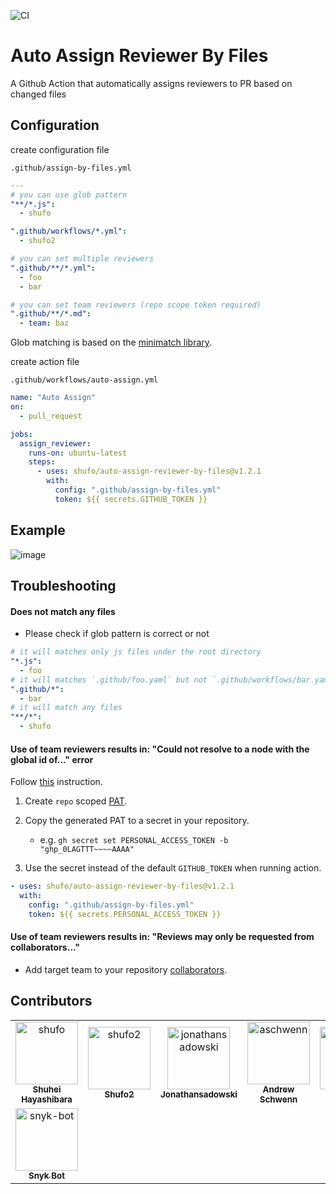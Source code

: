 ![CI](https://github.com/shufo/auto-assign-reviewer-by-assignee/workflows/CI/badge.svg)

# Auto Assign Reviewer By Files

A Github Action that automatically assigns reviewers to PR based on changed files

## Configuration

create configuration file

`.github/assign-by-files.yml`

```yaml
---
# you can use glob pattern
"**/*.js":
  - shufo

".github/workflows/*.yml":
  - shufo2

# you can set multiple reviewers
".github/**/*.yml":
  - foo
  - bar

# you can set team reviewers (repo scope token required)
".github/**/*.md":
  - team: baz
```

Glob matching is based on the [minimatch library](https://github.com/isaacs/minimatch).

create action file

`.github/workflows/auto-assign.yml`

```yaml
name: "Auto Assign"
on:
  - pull_request

jobs:
  assign_reviewer:
    runs-on: ubuntu-latest
    steps:
      - uses: shufo/auto-assign-reviewer-by-files@v1.2.1
        with:
          config: ".github/assign-by-files.yml"
          token: ${{ secrets.GITHUB_TOKEN }}
```

## Example

![image](https://user-images.githubusercontent.com/1641039/80326369-7ee86f00-8873-11ea-9769-887b083575ad.png)

## Troubleshooting

#### Does not match any files

- Please check if glob pattern is correct or not

```yaml
# it will matches only js files under the root directory
"*.js":
  - foo
# it will matches `.github/foo.yaml` but not `.github/workflows/bar.yaml`
".github/*":
  - bar
# it will match any files
"**/*":
  - shufo
```

#### Use of team reviewers results in: "Could not resolve to a node with the global id of..." error

Follow [this](https://github.com/peter-evans/create-pull-request/issues/155#issuecomment-611904487) instruction.

1. Create `repo` scoped [PAT](https://docs.github.com/en/authentication/keeping-your-account-and-data-secure/creating-a-personal-access-token).
2. Copy the generated PAT to a secret in your repository.

   - e.g. `gh secret set PERSONAL_ACCESS_TOKEN -b "ghp_0LAGTTT~~~~AAAA"`

3. Use the secret instead of the default `GITHUB_TOKEN` when running action.

```yaml
- uses: shufo/auto-assign-reviewer-by-files@v1.2.1
  with:
    config: ".github/assign-by-files.yml"
    token: ${{ secrets.PERSONAL_ACCESS_TOKEN }}
```

#### Use of team reviewers results in: "Reviews may only be requested from collaborators..."

- Add target team to your repository [collaborators](https://docs.github.com/en/repositories/managing-your-repositorys-settings-and-features/managing-repository-settings/managing-teams-and-people-with-access-to-your-repository).

## Contributors

<!-- readme: collaborators,contributors -start -->
<table>
	<tbody>
		<tr>
            <td align="center">
                <a href="https://github.com/shufo">
                    <img src="https://avatars.githubusercontent.com/u/1641039?v=4" width="100;" alt="shufo"/>
                    <br />
                    <sub><b>Shuhei Hayashibara</b></sub>
                </a>
            </td>
            <td align="center">
                <a href="https://github.com/shufo2">
                    <img src="https://avatars.githubusercontent.com/u/63141322?v=4" width="100;" alt="shufo2"/>
                    <br />
                    <sub><b>Shufo2</b></sub>
                </a>
            </td>
            <td align="center">
                <a href="https://github.com/jonathansadowski">
                    <img src="https://avatars.githubusercontent.com/u/363749?v=4" width="100;" alt="jonathansadowski"/>
                    <br />
                    <sub><b>Jonathansadowski</b></sub>
                </a>
            </td>
            <td align="center">
                <a href="https://github.com/aschwenn">
                    <img src="https://avatars.githubusercontent.com/u/34226036?v=4" width="100;" alt="aschwenn"/>
                    <br />
                    <sub><b>Andrew Schwenn</b></sub>
                </a>
            </td>
            <td align="center">
                <a href="https://github.com/jsoref">
                    <img src="https://avatars.githubusercontent.com/u/2119212?v=4" width="100;" alt="jsoref"/>
                    <br />
                    <sub><b>Josh Soref</b></sub>
                </a>
            </td>
            <td align="center">
                <a href="https://github.com/kgyrtkirk">
                    <img src="https://avatars.githubusercontent.com/u/1902540?v=4" width="100;" alt="kgyrtkirk"/>
                    <br />
                    <sub><b>Zoltan Haindrich</b></sub>
                </a>
            </td>
		</tr>
		<tr>
            <td align="center">
                <a href="https://github.com/snyk-bot">
                    <img src="https://avatars.githubusercontent.com/u/19733683?v=4" width="100;" alt="snyk-bot"/>
                    <br />
                    <sub><b>Snyk Bot</b></sub>
                </a>
            </td>
		</tr>
	<tbody>
</table>
<!-- readme: collaborators,contributors -end -->
